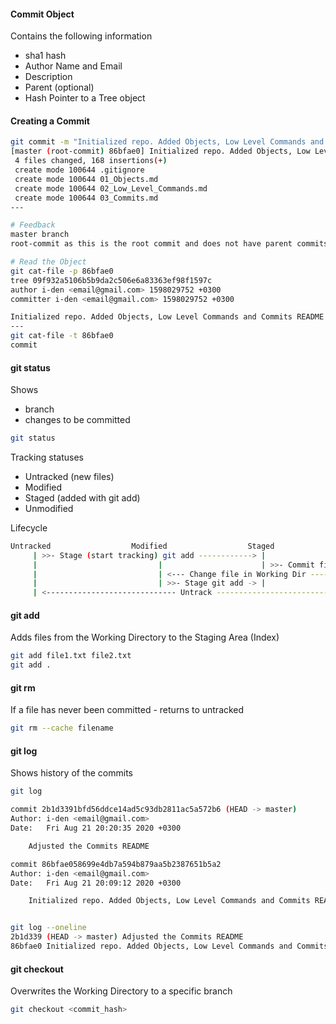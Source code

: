 #### Commit Object
Contains the following information
 - sha1 hash
 - Author Name and Email
 - Description
 - Parent (optional)
 - Hash Pointer to a Tree object
 
#### Creating a Commit 
```bash
git commit -m "Initialized repo. Added Objects, Low Level Commands and Commits README file"
[master (root-commit) 86bfae0] Initialized repo. Added Objects, Low Level Commands and Commits README file
 4 files changed, 168 insertions(+)
 create mode 100644 .gitignore
 create mode 100644 01_Objects.md
 create mode 100644 02_Low_Level_Commands.md
 create mode 100644 03_Commits.md
---

# Feedback
master branch
root-commit as this is the root commit and does not have parent commits

# Read the Object
git cat-file -p 86bfae0
tree 09f932a5106b5b9da2c506e6a83363ef98f1597c
author i-den <email@gmail.com> 1598029752 +0300
committer i-den <email@gmail.com> 1598029752 +0300

Initialized repo. Added Objects, Low Level Commands and Commits README file
---
git cat-file -t 86bfae0
commit
```

#### git status
Shows
 - branch
 - changes to be committed
```bash
git status
```

Tracking statuses
 - Untracked    (new files)
 - Modified
 - Staged       (added with git add)
 - Unmodified   
 
Lifecycle
```bash
Untracked                  Modified                  Staged                            Unmodified
     | >>- Stage (start tracking) git add ------------> |                               |
     |                           |                      | >>- Commit file git commit -> |
     |                           | <--- Change file in Working Dir ------------------<< |
     |                           | >>- Stage git add -> |                               |
     | <----------------------------- Untrack ---------------------------------------<< |
```

#### git add
Adds files from the Working Directory to the Staging Area (Index)
```bash
git add file1.txt file2.txt
git add .
```

#### git rm
If a file has never been committed - returns to untracked
```bash
git rm --cache filename
```

#### git log
Shows history of the commits
```bash
git log

commit 2b1d3391bfd56ddce14ad5c93db2811ac5a572b6 (HEAD -> master)
Author: i-den <email@gmail.com>
Date:   Fri Aug 21 20:20:35 2020 +0300

    Adjusted the Commits README

commit 86bfae058699e4db7a594b879aa5b2387651b5a2
Author: i-den <email@gmail.com>
Date:   Fri Aug 21 20:09:12 2020 +0300

    Initialized repo. Added Objects, Low Level Commands and Commits README file


git log --oneline
2b1d339 (HEAD -> master) Adjusted the Commits README
86bfae0 Initialized repo. Added Objects, Low Level Commands and Commits README file
```

#### git checkout
Overwrites the Working Directory to a specific branch
```bash
git checkout <commit_hash>
```

